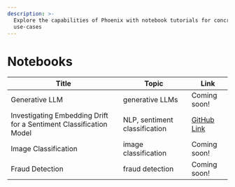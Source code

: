 ```yaml
---
description: >-
  Explore the capabilities of Phoenix with notebook tutorials for concrete
  use-cases
---
```


# Notebooks

| Title                                                              | Topic                         | Link                                                                                                             |
| ------------------------------------------------------------------ | ----------------------------- | ---------------------------------------------------------------------------------------------------------------- |
| Generative LLM                                                     | generative LLMs               | Coming soon!                                                                                                     |
| Investigating Embedding Drift for a Sentiment Classification Model | NLP, sentiment classification | [GitHub Link](https://github.com/Arize-ai/phoenix/blob/main/tutorials/sentiment\_classification\_tutorial.ipynb) |
| Image Classification                                               | image classification          | Coming soon!                                                                                                     |
| Fraud Detection                                                    | fraud detection               | Coming soon!                                                                                                     |

